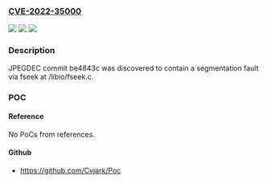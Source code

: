 ### [CVE-2022-35000](https://cve.mitre.org/cgi-bin/cvename.cgi?name=CVE-2022-35000)
![](https://img.shields.io/static/v1?label=Product&message=n%2Fa&color=blue)
![](https://img.shields.io/static/v1?label=Version&message=n%2Fa&color=blue)
![](https://img.shields.io/static/v1?label=Vulnerability&message=n%2Fa&color=brighgreen)

### Description

JPEGDEC commit be4843c was discovered to contain a segmentation fault via fseek at /libio/fseek.c.

### POC

#### Reference
No PoCs from references.

#### Github
- https://github.com/Cvjark/Poc

